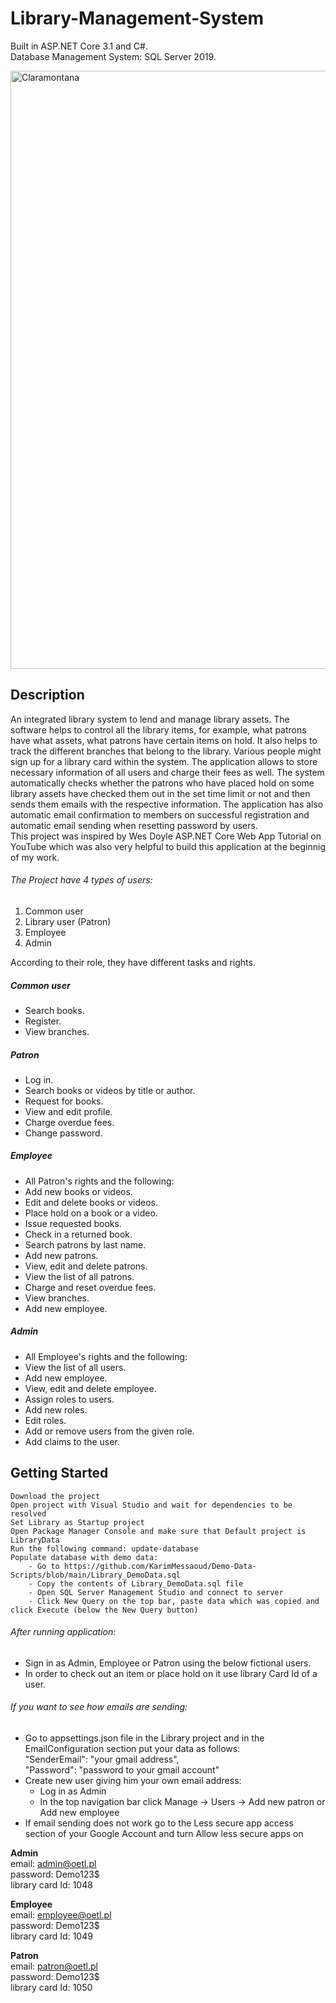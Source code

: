 # Library-Management-System

Built in ASP.NET Core 3.1 and C#. </br>
Database Management System: SQL Server 2019.

<img width="957" alt="Claramontana" src="https://user-images.githubusercontent.com/50749737/173199610-e0d02f41-4ca8-453e-b7e1-57da2adda2f3.png">

<h2>Description</h2>
An integrated library system to lend and manage library assets. The software helps to control all the library items, for example,
what patrons have what assets, what patrons have certain items on hold.
It also helps to track the different branches that belong to the library. 
Various people might sign up for a library card within the system. The application allows to store necessary information of all users
and charge their fees as well. 
The system  automatically checks whether the patrons who have placed hold on some library assets have checked them out in the set time limit
or not and then sends them emails with the respective information.
The application has also automatic email confirmation to members on successful registration
and automatic email sending when resetting password by users. </br>
This project was inspired by Wes Doyle ASP.NET Core Web App Tutorial on YouTube which was also very helpful to build this application at the beginnig of my work.

<h6>The Project have 4 types of users:</h6>
<ol type="1">
	<li>Common user</li>
	<li>Library user (Patron)</li>
	<li>Employee</li>
	<li>Admin</li>
</ol>

According to their role, they have different tasks and rights.

<h5>Common user</h5>
<ul>
	<li>Search books.</li>
	<li>Register.</li>
	<li>View branches.</li>
</ul>
    
    
    
    
<h5>Patron</h5>
<ul>
	<li>Log in.</li>
	<li>Search books or videos by title or author.</li>
	<li>Request for books.</li>
	<li>View and edit profile.</li>
	<li>Charge overdue fees.</li>
	<li>Change password.</li>
</ul>
    
<h5>Employee</h5>
<ul>
	<li>All Patron's rights and the following:</li>
	<li>Add new books or videos.</li>
	<li>Edit and delete books or videos.</li>
	<li>Place hold on a book or a video.</li>
	<li>Issue requested books.</li>
	<li>Check in a returned book.</li>
	<li>Search patrons by last name.</li>
	<li>Add new patrons.</li>
	<li>View, edit and delete patrons.</li>
	<li>View the list of all patrons.</li>
	<li>Charge and reset overdue fees.</li>
	<li>View branches.</li>
	<li>Add new employee.</li>
</ul>
   
<h5>Admin</h5>
<ul>
	<li>All Employee's rights and the following:</li>
	<li>View the list of all users.</li>
	<li>Add new employee.</li>
	<li>View, edit and delete employee.</li>
	<li>Assign roles to users.</li>
	<li>Add new roles.</li>
	<li>Edit roles.</li>
	<li>Add or remove users from the given role.</li>
	<li>Add claims to the user.</li>
</ul>
    
<h2>Getting Started</h2>

    Download the project
    Open project with Visual Studio and wait for dependencies to be resolved
    Set Library as Startup project
    Open Package Manager Console and make sure that Default project is LibraryData
    Run the following command: update-database
    Populate database with demo data:
        - Go to https://github.com/KarimMessaoud/Demo-Data-Scripts/blob/main/Library_DemoData.sql
        - Copy the contents of Library_DemoData.sql file
        - Open SQL Server Management Studio and connect to server
        - Click New Query on the top bar, paste data which was copied and click Execute (below the New Query button)

<h6>After running application:</h6>
	<ul>
		<li>Sign in as Admin, Employee or Patron using the below fictional users.</li>
		<li>In order to check out an item or place hold on it use library Card Id of a user.</li>
	</ul>

<h6>If you want to see how emails are sending:</h6>
<ul>
	<li>
		Go to appsettings.json file in the Library project and in the EmailConfiguration section put your data as follows:</br>
    			"SenderEmail": "your gmail address",</br>
    			"Password": "password to your gmail account"
	</li>
	<li>
	    Create new user giving him your own email address:
      <ul>
        <li>Log in as Admin</li>
        <li>In the top navigation bar click Manage -> Users -> Add new patron or Add new employee</li>
      </ul>
	</li>
	<li>If email sending does not work go to the Less secure app access section of your Google Account and turn Allow less secure apps on</li>
</ul>

<b>Admin</b></br>
email: admin@oetl.pl</br>
password: Demo123$</br>
library card Id: 1048

<b>Employee</b></br>
email: employee@oetl.pl</br>
password: Demo123$</br>
library card Id: 1049

<b>Patron</b></br>
email: patron@oetl.pl</br>
password: Demo123$</br>
library card Id: 1050
